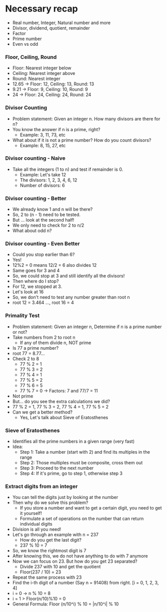 # Necessary recap

- Real number, Integer, Natural number and more
- Divisor, dividend, quotient, remainder
- Factor
- Prime number
- Even vs odd

### Floor, Ceiling, Round

- Floor: Nearest integer below
- Ceiling: Nearest integer above
- Round: Nearest integer
- 12.65 -> Floor: 12, Ceiling: 13, Round: 13
- 9.21 -> Floor: 9, Ceiling: 10, Round: 9
- 24 -> Floor: 24, Ceiling: 24, Round: 24

### Divisor Counting

- Problem statement: Given an integer n. How many divisors are there for n?
- You know the answer if n is a prime, right?
  - Example: 3, 11, 73, etc
- What about if it is not a prime number? How do you count divisors?
  - Example: 8, 15, 27, etc

### Divisor counting - Naive

- Take all the integers (1 to n) and test if remainder is 0.
  - Example: Let's take 12
  - The divisors: 1, 2, 3, 4, 6, 12
  - Number of divisors: 6

### Divisor counting - Better

- We already know 1 and n will be there?
- So, 2 to (n - 1) need to be tested.
- But ... look at the second half!
- We only need to check for 2 to n/2
- What about odd n?

### Divisor counting - Even Better

- Could you stop earlier than 6?
- Yes!
- 12%2 = 0 means 12/2 = 6 also divides 12
- Same goes for 3 and 4
- So, we could stop at 3 and still identify all the divisors!
- Then where do I stop?
- For 12, we stopped at 3.
- Let's look at 16
- So, we don't need to test any number greater than root n
- root 12 = 3.464 ..., root 16 = 4

### Primality Test

- Problem statement: Given an integer n, Determine if n is a prime number or not?
- Take numbers from 2 to root n
  - If any of them divide n, NOT prime
- Is 77 a prime number?
- root 77 = 8.77...
- Check 2 to 8
  - 77 % 2 = 1
  - 77 % 3 = 2
  - 77 % 4 = 1
  - 77 % 5 = 2
  - 77 % 6 = 5
  - 77 % 7 = 0 -> Factors: 7 and 77/7 = 11
- Not prime
- But... do you see the extra calculations we did?
- 77 % 2 = 1, 77 % 3 = 2, 77 % 4 = 1, 77 % 5 = 2
- Can we get a better method?
  - Yes, Let's talk about Sieve of Eratosthenes

### Sieve of Eratosthenes

- Identifies all the prime numbers in a given range (very fast)
- Idea:
  - Step 1: Take a number (start with 2) and find its multiples in the range
  - Step 2: Those multiples must be composite, cross them out
  - Step 3: Proceed to the next number
  - Step 4: If it's prime, go to step 1, otherwise step 3

### Extract digits from an integer

- You can tell the digits just by looking at the number
- Then why do we solve this problem?
  - If you store a number and want to get a certain digit, you need to get it yourself!
  - Formulate a set of operations on the number that can return individual digits
- Division is all you need!
- Let's go through an example with n = 237
  - How do you get the last digit?
  - 237 % 10 = 7
- So, we know the rightmost digit is 7
- After knowing this, we do not have anything to do with 7 anymore
- Now we can focus on 23. But how do you get 23 separated?
  - Divide 237 with 10 and get the quotient
  - Floor(237 / 10) = 23
- Repeat the same process with 23
- Find the i-th digit of a number (Say n = 91408) from right. [i = 0, 1, 2, 3, 4]
- i = 0 -> n % 10 = 8
- i = 1 > Floor(n/10)%10 = 0
- General Formula: Floor (n/10^i) % 10 = |n/10^i| % 10
